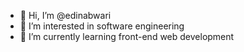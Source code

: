 - 👋 Hi, I’m @edinabwari
- 👀 I’m interested in software engineering
- 🌱 I’m currently learning front-end web development

<!---
edinabwari/edinabwari is a ✨ special ✨ repository because its `README.md` (this file) appears on your GitHub profile.
You can click the Preview link to take a look at your changes.
--->
